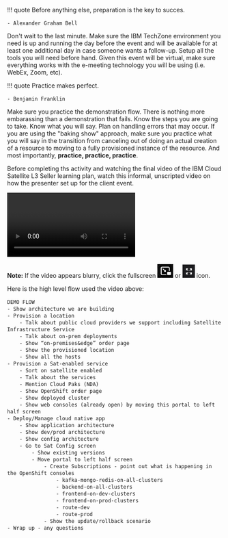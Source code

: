 !!! quote
    Before anything else, preparation is the key to succes.

    - Alexander Graham Bell

Don't wait to the last minute.  Make sure the IBM TechZone environment you need is up and running the day before the event and will be available for at least one additional day in case someone wants a follow-up. Setup all the tools you will need before hand.  Given this event will be virtual, make sure everything works with the e-meeting technology you will be using (i.e. WebEx, Zoom, etc).

!!! quote
    Practice makes perfect.

    - Benjamin Franklin

Make sure you practice the demonstration flow. There is nothing more embarassing than a demonstration that fails. Know the steps you are going to take. Know what you will say. Plan on handling errors that may occur. If you are using the "baking show" approach, make sure you practice what you will say in the transition from canceling out of doing an actual creation of a resource to moving to a fully provisioned instance of the resource. And most importantly, **practice, practice, practice**.

Before completing ths activity and watching the final video of the IBM Cloud Satellite L3 Seller learning plan, watch this informal, unscripted video on how the presenter set up for the client event.

![type:video](./_videos/IBMCloudSatellite-L3-DemoSetup-final.mp4)

**Note:** If the video appears blurry, click the fullscreen ![](_attachments/FullScreenVideo.png) or ![](_attachments/FullScreenVideo3.png) icon.

Here is the high level flow used the video above:
```
DEMO FLOW
- Show architecture we are building
- Provision a location
    - Talk about public cloud providers we support including Satellite Infrastructure Service
    - Talk about on-prem deployments
    - Show “on-premises&edge” order page
    - Show the provisioned location
    - Show all the hosts
- Provision a Sat-enabled service
    - Sort on satellite enabled
    - Talk about the services
    - Mention Cloud Paks (NDA)
    - Show OpenShift order page
    - Show deployed cluster
    - Show web consoles (already open) by moving this portal to left half screen
- Deploy/Manage cloud native app
    - Show application architecture
    - Show dev/prod architecture
    - Show config architecture
    - Go to Sat Config screen
        - Show existing versions
        - Move portal to left half screen
            - Create Subscriptions - point out what is happening in the OpenShift consoles
                - kafka-mongo-redis-on-all-clusters
                - backend-on-all-clusters
                - frontend-on-dev-clusters
                - frontend-on-prod-clusters
                - route-dev
                - route-prod
            - Show the update/rollback scenario
- Wrap up - any questions
```

